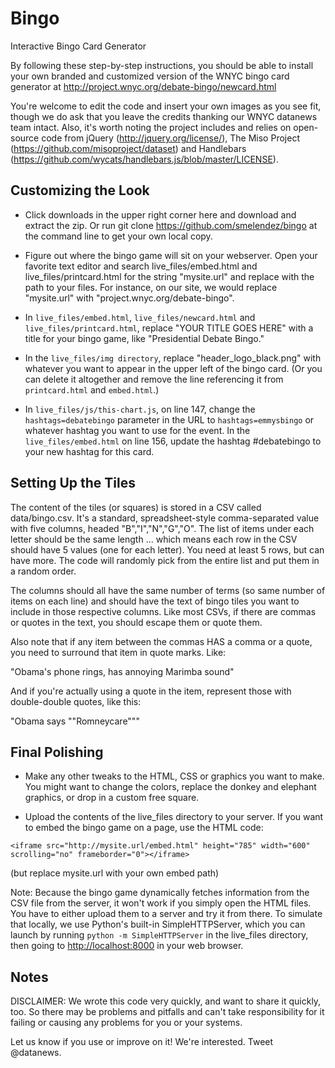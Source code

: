 Bingo
=====

Interactive Bingo Card Generator

By following these step-by-step instructions, you should be able to install your own branded and customized version of the WNYC bingo card generator at http://project.wnyc.org/debate-bingo/newcard.html

You're welcome to edit the code and insert your own images as you see fit, though we do ask that you leave the credits thanking our WNYC datanews team intact. Also, it's worth noting the project includes and relies on open-source code from jQuery (http://jquery.org/license/), The Miso Project (https://github.com/misoproject/dataset) and Handlebars (https://github.com/wycats/handlebars.js/blob/master/LICENSE).

Customizing the Look
--------------------

- Click downloads in the upper right corner here and download and extract the zip. Or run git clone https://github.com/smelendez/bingo at the command line to get your own local copy.

- Figure out where the bingo game will sit on your webserver. Open your favorite text editor and search live_files/embed.html and live_files/printcard.html for the string "mysite.url" and replace with the path to your files. For instance, on our site, we would replace "mysite.url" with "project.wnyc.org/debate-bingo".

- In `live_files/embed.html`, `live_files/newcard.html` and `live_files/printcard.html`, replace "YOUR TITLE GOES HERE" with a title for your bingo game, like "Presidential Debate Bingo."

- In the `live_files/img directory`, replace "header_logo_black.png" with whatever you want to appear in the upper left of the bingo card. (Or you can delete it altogether and remove the line referencing it from `printcard.html` and `embed.html`.)

- In `live_files/js/this-chart.js`, on line 147, change the `hashtags=debatebingo` parameter in the URL to `hashtags=emmysbingo` or whatever hashtag you want to use for the event. In the `live_files/embed.html` on line 156, update the hashtag #debatebingo to your new hashtag for this card. 

Setting Up the Tiles
--------------------

The content of the tiles (or squares) is stored in a CSV called data/bingo.csv. It's a standard, spreadsheet-style comma-separated value with five columns, headed "B","I","N","G","O". The list of items under each letter should be the same length ... which means each row in the CSV should have 5 values (one for each letter). You need at least 5 rows, but can have more. The code will randomly pick from the entire list and put them in a random order.

The columns should all have the same number of terms (so same number of items on each line) and should have the text of bingo tiles you want to include in those respective columns. Like most CSVs, if there are commas or quotes in the text, you should escape them or quote them.

Also note that if any item between the commas HAS a comma or a quote, you need to surround that item in quote marks. Like:

   "Obama's phone rings, has annoying Marimba sound"
   
And if you're actually using a quote in the item, represent those with double-double quotes, like this:

   "Obama says ""Romneycare"""

Final Polishing
---------------

+ Make any other tweaks to the HTML, CSS or graphics you want to make. You might want to change the colors, replace the donkey and elephant graphics, or drop in a custom free square.

+ Upload the contents of the live_files directory to your server. If you want to embed the bingo game on a page, use the HTML code:

`<iframe src="http://mysite.url/embed.html" height="785" width="600" scrolling="no" frameborder="0"></iframe>`

(but replace mysite.url with your own embed path)

Note: Because the bingo game dynamically fetches information from the CSV file from the server, it won't work if you simply open the HTML files. You have to either upload them to a server and try it from there. To simulate that locally, we use Python's built-in SimpleHTTPServer, which you can launch by running `python -m SimpleHTTPServer` in the live_files directory, then going to <http://localhost:8000> in your web browser.

Notes
-----

DISCLAIMER: We wrote this code very quickly, and want to share it quickly, too. So there may be problems and pitfalls
and can't take responsibility for it failing or causing any problems for you or your systems.

Let us know if you use or improve on it! We're interested. Tweet @datanews.

